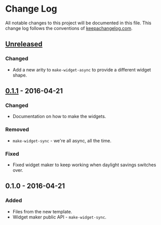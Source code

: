 # Change Log
All notable changes to this project will be documented in this file. This change log follows the conventions of [keepachangelog.com](http://keepachangelog.com/).

## [Unreleased][unreleased]
### Changed
- Add a new arity to `make-widget-async` to provide a different widget shape.

## [0.1.1] - 2016-04-21
### Changed
- Documentation on how to make the widgets.

### Removed
- `make-widget-sync` - we're all async, all the time.

### Fixed
- Fixed widget maker to keep working when daylight savings switches over.

## 0.1.0 - 2016-04-21
### Added
- Files from the new template.
- Widget maker public API - `make-widget-sync`.

[unreleased]: https://github.com/your-name/functional-vaadin/compare/0.1.1...HEAD
[0.1.1]: https://github.com/your-name/functional-vaadin/compare/0.1.0...0.1.1
